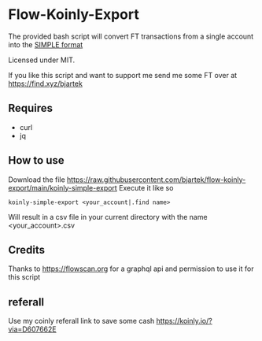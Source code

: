 # Flow-Koinly-Export

The provided bash script will convert FT transactions from a single account into the [SIMPLE format](https://help.koinly.io/en/articles/3662999-how-to-create-a-custom-csv-file-with-your-data)

Licensed under MIT.

If you like this script and want to support me send me some FT over at https://find.xyz/bjartek

## Requires
 - curl
 - jq


## How to use
Download the file https://raw.githubusercontent.com/bjartek/flow-koinly-export/main/koinly-simple-export
Execute it like so
```
koinly-simple-export <your_account|.find name>
```

Will result in a csv file in your current directory with the name <your_account>.csv


## Credits
Thanks to https://flowscan.org for a graphql api and permission to use it for this script

## referall

Use my coinly referall link to save some cash https://koinly.io/?via=D607662E
